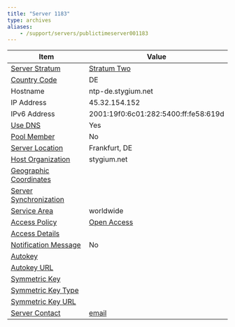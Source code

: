 ```yaml
---
title: "Server 1183"
type: archives
aliases:
    - /support/servers/publictimeserver001183
---
```


| Item | Value |
| ----- | ----- |
| [Server Stratum](/support/servers/serverstratum) | [Stratum Two](/support/servers/stratumtwotimeservers) |
| [Country Code](/support/servers/countrycode) | DE |
| Hostname |  ntp-de.stygium.net |
| IP Address |  45.32.154.152 |
| IPv6 Address |  2001:19f0:6c01:282:5400:ff:fe58:619d |
| [Use DNS](/support/servers/usedns) | Yes |
| [Pool Member](/support/servers/poolmember) | No |
| [Server Location](/support/servers/serverlocation) |  Frankfurt, DE |
| [Host Organization](/support/servers/hostorganization) |  stygium.net |
| [ Geographic Coordinates](/support/servers/geographiccoordinates) | |
| [Server Synchronization](/support/servers/serversynchronization) |  |
| [Service Area](/support/servers/servicearea) | worldwide |
| [Access Policy](/support/servers/accesspolicy) | [Open Access](/support/servers/openaccess) |
| [Access Details](/support/servers/accessdetails) |  |
| [Notification Message](/support/servers/notificationmessage) | No |
| [Autokey](/support/servers/autokey) | |
| [Autokey URL](/support/servers/autokeyurl) | |
| [Symmetric Key](/support/servers/symmetrickey) | |
| [Symmetric Key Type](/support/servers/symmetrickeytype) | |
| [Symmetric Key URL](/support/servers/symmetrickeyurl) | |
| [Server Contact](/support/servers/servercontact) | [email](mailto:timekeeper@stygium.net) |